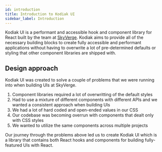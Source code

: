 ```yaml
---
id: introduction
title: Introduction to Kodiak UI
sidebar_label: Introduction
---
```


Kodiak UI is a performant and accessible hook and component library for React built by the team at [SkyVerge](https://skyverge.com). Kodiak aims to provide all of the necessary building blocks to create fully accessible and performant applications without having to overwrite a lot of pre-determined defaults or styling that other component libraries are shipped with.

## Design approach

Kodiak UI was created to solve a couple of problems that we were running into when building UIs at SkyVerge.

1. Component libraries required a lot of overwritting of the default styles
2. Had to use a mixture of different components with different APIs and we wanted a consistent approach when building UIs
3. We had a lot of hard coded and open-ended values in our CSS
4. Our codebase was becoming overrun with components that dealt only with CSS styles
5. We wanted to utilize the same components across multiple projects

Our journey through the problems above led us to create Kodiak UI which is a library that contains both React hooks and components for building fully-featured UIs with React.
